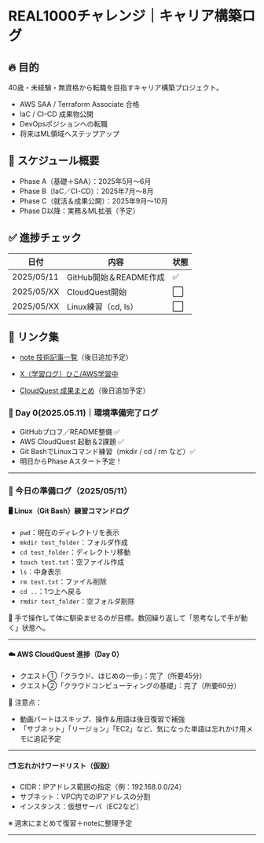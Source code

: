 # REAL1000チャレンジ｜キャリア構築ログ

## 🔥 目的
40歳・未経験・無資格から転職を目指すキャリア構築プロジェクト。

- AWS SAA / Terraform Associate 合格
- IaC / CI-CD 成果物公開
- DevOpsポジションへの転職
- 将来はML領域へステップアップ

## 📆 スケジュール概要
- Phase A（基礎＋SAA）：2025年5月〜6月
- Phase B（IaC／CI-CD）：2025年7月〜8月
- Phase C（就活＆成果公開）：2025年9月〜10月
- Phase D以降：実務＆ML拡張（予定）

## ✅ 進捗チェック
| 日付 | 内容 | 状態 |
|------|------|------|
| 2025/05/11 | GitHub開始＆README作成 | ✅ |
| 2025/05/XX | CloudQuest開始 | ⬜ |
| 2025/05/XX | Linux練習（cd, ls） | ⬜ |

## 🚀 リンク集
- [note 技術記事一覧](#)（後日追加予定）

- [X（学習ログ）ひこ/AWS学習中](https://twitter.com/HIKO99073720)
- [CloudQuest 成果まとめ](#)（後日追加予定）

### 📘 Day 0(2025.05.11)｜環境準備完了ログ

- GitHubプロフ／README整備 ✅
- AWS CloudQuest 起動＆2課題 ✅
- Git BashでLinuxコマンド練習（mkdir / cd / rm など）✅
- 明日からPhase Aスタート予定！


---

### 🧠 今日の準備ログ（2025/05/11）

#### 🖥️ Linux（Git Bash）練習コマンドログ
- `pwd`：現在のディレクトリを表示
- `mkdir test_folder`：フォルダ作成
- `cd test_folder`：ディレクトリ移動
- `touch test.txt`：空ファイル作成
- `ls`：中身表示
- `rm test.txt`：ファイル削除
- `cd ..`：1つ上へ戻る
- `rmdir test_folder`：空フォルダ削除

📌 手で操作して体に馴染ませるのが目標。数回繰り返して「思考なしで手が動く」状態へ。

---

#### ☁️ AWS CloudQuest 進捗（Day 0）
- クエスト①「クラウド、はじめの一歩」：完了（所要45分）
- クエスト②「クラウドコンピューティングの基礎」：完了（所要60分）

📝 注意点：
- 動画パートはスキップ、操作＆用語は後日復習で補強
- 「サブネット」「リージョン」「EC2」など、気になった単語は忘れかけ用メモに追記予定

---

#### 🗂️ 忘れかけワードリスト（仮設）
- CIDR：IPアドレス範囲の指定（例：192.168.0.0/24）
- サブネット：VPC内でのIPアドレスの分割
- インスタンス：仮想サーバ（EC2など）

※ 週末にまとめて復習＋noteに整理予定

---
